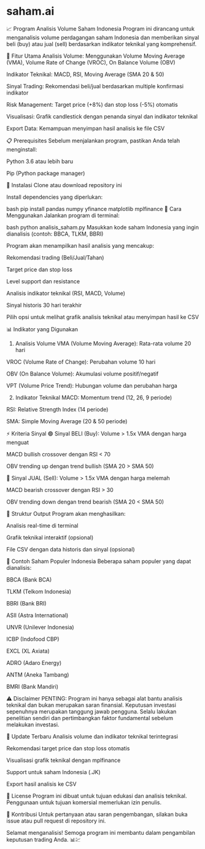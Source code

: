 # saham.ai
📈 Program Analisis Volume Saham Indonesia
Program ini dirancang untuk menganalisis volume perdagangan saham Indonesia dan memberikan sinyal beli (buy) atau jual (sell) berdasarkan indikator teknikal yang komprehensif.

🚀 Fitur Utama
Analisis Volume: Menggunakan Volume Moving Average (VMA), Volume Rate of Change (VROC), On Balance Volume (OBV)

Indikator Teknikal: MACD, RSI, Moving Average (SMA 20 & 50)

Sinyal Trading: Rekomendasi beli/jual berdasarkan multiple konfirmasi indikator

Risk Management: Target price (+8%) dan stop loss (-5%) otomatis

Visualisasi: Grafik candlestick dengan penanda sinyal dan indikator teknikal

Export Data: Kemampuan menyimpan hasil analisis ke file CSV

📋 Prerequisites
Sebelum menjalankan program, pastikan Anda telah menginstall:

Python 3.6 atau lebih baru

Pip (Python package manager)

🔧 Instalasi
Clone atau download repository ini

Install dependencies yang diperlukan:

bash
pip install pandas numpy yfinance matplotlib mplfinance
🎯 Cara Menggunakan
Jalankan program di terminal:

bash
python analisis_saham.py
Masukkan kode saham Indonesia yang ingin dianalisis (contoh: BBCA, TLKM, BBRI)

Program akan menampilkan hasil analisis yang mencakup:

Rekomendasi trading (Beli/Jual/Tahan)

Target price dan stop loss

Level support dan resistance

Analisis indikator teknikal (RSI, MACD, Volume)

Sinyal historis 30 hari terakhir

Pilih opsi untuk melihat grafik analisis teknikal atau menyimpan hasil ke CSV

📊 Indikator yang Digunakan
1. Analisis Volume
VMA (Volume Moving Average): Rata-rata volume 20 hari

VROC (Volume Rate of Change): Perubahan volume 10 hari

OBV (On Balance Volume): Akumulasi volume positif/negatif

VPT (Volume Price Trend): Hubungan volume dan perubahan harga

2. Indikator Teknikal
MACD: Momentum trend (12, 26, 9 periode)

RSI: Relative Strength Index (14 periode)

SMA: Simple Moving Average (20 & 50 periode)

⚡ Kriteria Sinyal
🟢 Sinyal BELI (Buy):
Volume > 1.5x VMA dengan harga menguat

MACD bullish crossover dengan RSI < 70

OBV trending up dengan trend bullish (SMA 20 > SMA 50)

🔴 Sinyal JUAL (Sell):
Volume > 1.5x VMA dengan harga melemah

MACD bearish crossover dengan RSI > 30

OBV trending down dengan trend bearish (SMA 20 < SMA 50)

📁 Struktur Output
Program akan menghasilkan:

Analisis real-time di terminal

Grafik teknikal interaktif (opsional)

File CSV dengan data historis dan sinyal (opsional)

🎪 Contoh Saham Populer Indonesia
Beberapa saham populer yang dapat dianalisis:

BBCA (Bank BCA)

TLKM (Telkom Indonesia)

BBRI (Bank BRI)

ASII (Astra International)

UNVR (Unilever Indonesia)

ICBP (Indofood CBP)

EXCL (XL Axiata)

ADRO (Adaro Energy)

ANTM (Aneka Tambang)

BMRI (Bank Mandiri)

⚠️ Disclaimer
PENTING: Program ini hanya sebagai alat bantu analisis teknikal dan bukan merupakan saran finansial. Keputusan investasi sepenuhnya merupakan tanggung jawab pengguna. Selalu lakukan penelitian sendiri dan pertimbangkan faktor fundamental sebelum melakukan investasi.

🔄 Update Terbaru
Analisis volume dan indikator teknikal terintegrasi

Rekomendasi target price dan stop loss otomatis

Visualisasi grafik teknikal dengan mplfinance

Support untuk saham Indonesia (.JK)

Export hasil analisis ke CSV

📝 License
Program ini dibuat untuk tujuan edukasi dan analisis teknikal. Penggunaan untuk tujuan komersial memerlukan izin penulis.

🤝 Kontribusi
Untuk pertanyaan atau saran pengembangan, silakan buka issue atau pull request di repository ini.

Selamat menganalisis! Semoga program ini membantu dalam pengambilan keputusan trading Anda. 📊💹
